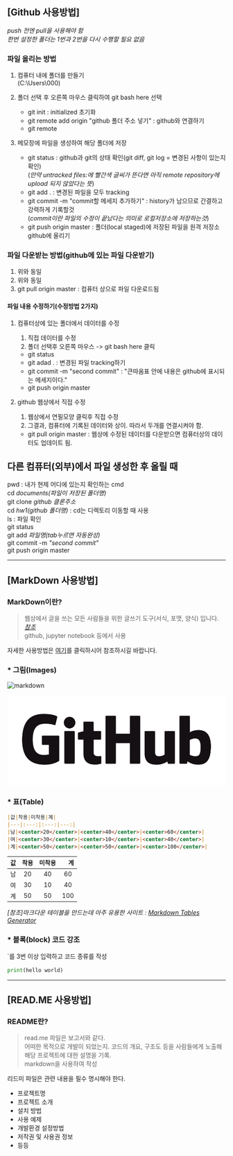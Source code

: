 ## [Github 사용방법]

*push 전엔 pull을 사용해야 함*  
*한번 설정한 폴더는 1번과 2번을 다시 수행할 필요 없음*  

### 파일 올리는 방법  

1. 컴퓨터 내에 폴더를 만들기  
(C:\Users\000)


2. 폴더 선택 후 오른쪽 마우스 클릭하여 git bash here 선택  
    * git init : initialized 초기화  
    * git remote add origin "github 폴더 주소 넣기" : github와 연결하기  
    * git remote


3. 메모장에 파일을 생성하여 해당 폴더에 저장  
    * git status : github과 git의 상태 확인(git diff, git log = 변경된 사항이 있는지 확인)  
    (*만약 untracked files:에 빨간색 글씨가 뜬다면 아직 remote repository에 upload 되지 않았다는 뜻*)  
    * git add . : 변경된 파일을 모두 tracking  
    * git commit -m "commit할 메세지 추가하기" : history가 남으므로 간결하고 강력하게 기록할것  
    (*commit이란 파일의 수정이 끝났다는 의미로 로컬저장소에 저장하는것*)  
    * git push origin master : 폴더(local staged)에 저장된 파일을 원격 저장소 github에 올리기  
  
### 파일 다운받는 방법(github에 있는 파일 다운받기)  

1. 위와 동일  
2. 위와 동일  
3. git pull origin master : 컴퓨터 상으로 파일 다운로드됨  
  
#### 파일 내용 수정하기(수정방법 2가지)  
1. 컴퓨터상에 있는 폴더에서 데이터를 수정  
    1) 직접 데이터를 수정  
    2) 폴더 선택후 오른쪽 마우스 -> git bash here 클릭  
    - git status    
    - git adad . : 변경된 파일 tracking하기  
    - git commit -m "second commit" : "큰따옴표 안에 내용은 github에 표시되는 메세지이다."  
    - git push origin master  
    
  
2. github 웹상에서 직접 수정  
    1) 웹상에서 연필모양 클릭후 직접 수정  
    2) 그결과, 컴퓨터에 기록된 데이터와 상이. 따라서 두개를 연결시켜야 함.  
    - git pull origin master : 웹상에 수정된 데이터를 다운받으면 컴퓨터상의 데이터도 업데이트 됨.  

## 다른 컴퓨터(외부)에서 파일 생성한 후 올릴 때  

pwd : 내가 현제 어디에 있는지 확인하는 cmd  
cd _documents(파일이 저장된 폴더명)_  
git clone _github 클론주소_  
cd _hw1(github 폴더명)_  : cd는 디렉토리 이동할 때 사용  
ls  : 파일 확인  
git status  
git add _파일명(tab누르면 자동완성)_  
git commit -m _"second commit"_  
git push origin master    


________________________________________________________________

## [MarkDown 사용방법]  

### MarkDown이란?
> 웹상에서 글을 쓰는 모든 사람들을 위한 글쓰기 도구(서식, 포맷, 양식) 입니다. *[참조](https://thisblogbusy.tistory.com/entry/%EB%A7%88%ED%81%AC%EB%8B%A4%EC%9A%B4Markdown-%EC%9D%B4%EB%9E%80)*  
> github, jupyter notebook 등에서 사용

자세한 사용방법은 [여기](https://heropy.blog/2017/09/30/markdown/)를 클릭하시어 참조하시길 바랍니다.

### * 그림(Images)  

![markdown](https://upload.wikimedia.org/wikipedia/commons/4/48/Markdown-mark.svg "markdown images")

![github][logo]

[logo]: GitHub_Logo.png "github logo"


### * 표(Table)  

```markdown
|값|착용|미착용|계|
|---|:---:|:---:|---:|
|남|<center>20</center>|<center>40</center>|<center>60</center>|
|여|<center>30</center>|<center>10</center>|<center>40</center>|
|계|<center>50</center>|<center>50</center>|<center>100</center>|
```

|값|착용|미착용|계|
|---|:---:|:---:|---:|
|남|<center>20</center>|<center>40</center>|<center>60</center>|
|여|<center>30</center>|<center>10</center>|<center>40</center>|
|계|<center>50</center>|<center>50</center>|<center>100</center>|

*[참조]마크다운 테이블을 만드는데 아주 유용한 사이트 : [Markdown Tables Generator](https://www.tablesgenerator.com/markdown_tables)*  


### * 블록(block) 코드 강조  

`를 3번 이상 입력하고 코드 종류를 작성  


``` python
print(hello world)
```


*********************

## [READ.ME 사용방법]  

### README란?  
> read.me 파일은 보고서와 같다.  
> 어떠한 목적으로 개발이 되었는지. 코드의 개요, 구조도 등을 사람들에게 노출해 해당 프로젝트에 대한 설명을 기록.  
> markdown을 사용하여 작성  

리드미 파일은 관련 내용을 필수 명시해야 한다.  
- 프로젝트명  
- 프로젝트 소개  
- 설치 방법  
- 사용 예제  
- 개발환경 설정방법
- 저작권 및 사용권 정보
- 등등
